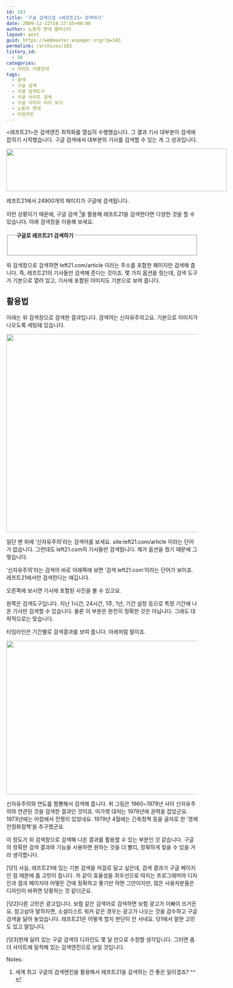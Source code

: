 ```yaml
---
id: 183
title: '구글 검색으로 <레프트21> 검색하기'
date: 2009-12-22T14:17:55+00:00
author: 노동자 연대 웹마스터
layout: post
guid: https://webmaster.wspaper.org/?p=183
permalink: /archives/183
tistory_id:
  - 58
categories:
  - 사이트 이용안내
tags:
  - 검색
  - 구글 검색
  - 구글 검색도구
  - 구글 사이트 검색
  - 구글 이미지 미리 보기
  - 노동자 연대
  - 타임라인
---
```

<레프트21>은 검색엔진 최적화를 열심히 수행했습니다. 그 결과 기사 대부분이 검색에 잡히기 시작했습니다. 구글 검색에서 대부분의 기사를 검색할 수 있는 게 그 성과입니다.

<div style="width: 590px" class="wp-caption aligncenter">
  <img src="https://webmaster.wspaper.org/wp-content/uploads/1/cfile6.uf.200C135A4D08473B0F78B5.png" width="580" height="112" alt="" />
  
  <p class="wp-caption-text">
    레프트21에서 24900개의 페이지가 구글에 검색됩니다.
  </p>
</div>

이런 상황이기 때문에, 구글 검색 [<sup>1</sup>](#note-183-1 "세계 최고 구글의 검색엔진을 활용해서 레프트21을 검색하는 건 좋은 일이겠죠? ^^")을 활용해 레프트21을 검색한다면 다양한 것을 할 수 있습니다. 아래 검색창을 이용해 보세요.

<fieldset style="padding: 20px;">
  <legend style="padding:2px; font-size: 14px; font-weight: bold;">구글로 레프트21 검색하기</legend>
</fieldset>

위 검색창으로 검색하면 left21.com/article 이라는 주소를 포함한 페이지만 검색해 줍니다. 즉, 레프트21의 기사들만 검색해 준다는 것이죠. 몇 가지 옵션을 줬는데, 검색 도구가 기본으로 열려 있고, 기사에 포함된 이미지도 기본으로 보여 줍니다.

## 활용법

아래는 위 검색창으로 검색한 결과입니다. 검색어는 신자유주의고요. 기본으로 이미지가 나오도록 세팅돼 있습니다.

<img src="https://webmaster.wspaper.org/wp-content/uploads/1/cfile1.uf.2024D6504D08473C0C96B5.png" class="aligncenter" width="580" height="520" alt="" />

일단 맨 위에 ‘신자유주의’라는 검색어를 보세요. site:left21.com/article 이라는 단어가 없습니다. 그런데도 left21.com의 기사들만 검색됩니다. 제가 옵션을 줬기 때문에 그렇습니다.

‘신자유주의’라는 검색어 바로 아래쪽에 보면 ‘검색 left21.com’이라는 단어가 보이죠. 레프트21에서만 검색한다는 얘깁니다.

오른쪽에 보시면 기사에 포함된 사진을 볼 수 있고요.

왼쪽은 검색도구입니다. 지난 1시간, 24시간, 1주, 1년, 기간 설정 등으로 특정 기간에 나온 기사만 검색할 수 있습니다. 물론 이 부분은 완전히 정확한 것은 아닙니다. 그래도 대략적으로는 맞습니다.

타임라인은 기간별로 검색결과를 보여 줍니다. 아래처럼 말이죠.

<img src="https://webmaster.wspaper.org/wp-content/uploads/1/cfile5.uf.112163504D08473C19B11C.png" class="aligncenter" width="580" height="403" alt="" />

신자유주의와 연도를 짬뽕해서 검색해 줍니다. 위 그림은 1960~1979년 사이 신자유주의와 연관된 것을 검색한 결과인 것이죠. 마가렛 대처는 1979년에 권력을 잡았군요. 1973년에는 아랍에서 전쟁이 있었네요. 1979년 4월에는 긴축정책 등을 골자로 한 ‘경제 안정화정책’을 추구했군요.

이 정도가 위 검색창으로 검색해 나온 결과를 활용할 수 있는 부분인 것 같습니다. 구글의 정확한 검색 결과와 기능을 사용하면 원하는 것을 더 빨리, 정확하게 찾을 수 있을 거라 생각합니다.

[덧1] 사실, 레프트21에 있는 기본 검색을 저걸로 달고 싶은데, 검색 결과가 구글 페이지인 점 때문에 좀 고민이 듭니다. 저 같이 효율성을 최우선으로 따지는 프로그래머야 디자인과 결과 페이지야 어떻든 간에 정확하고 좋기만 하면 그만이지만, 많은 사용자분들은 디자인이 바뀌면 당황하는 것 같더군요.

[덧2]다른 고민은 광고입니다. 보험 같은 검색어로 검색하면 보험 광고가 이빠이 뜨거든요. 참고삼아 말하자면, 소셜리스트 워커 같은 경우는 광고가 나오는 것을 감수하고 구글 검색을 달아 놓았습니다. 레프트21은 어떻게 할지 판단이 안 서네요. 덧1에서 말한 고민도 있고 말입니다.

[덧3]현재 달려 있는 구글 검색의 디자인도 몇 달 안으로 수정할 생각입니다. 그러면 좀더 사이트에 밀착해 있는 검색엔진으로 보일 것입니다.

<div class="simple-footnotes">
  <p class="notes">
    Notes:
  </p>
  
  <ol>
    <li id="note-183-1">
      세계 최고 구글의 검색엔진을 활용해서 레프트21을 검색하는 건 좋은 일이겠죠? ^^ <a href="#return-note-183-1">&#8617;</a>
    </li>
  </ol>
</div>